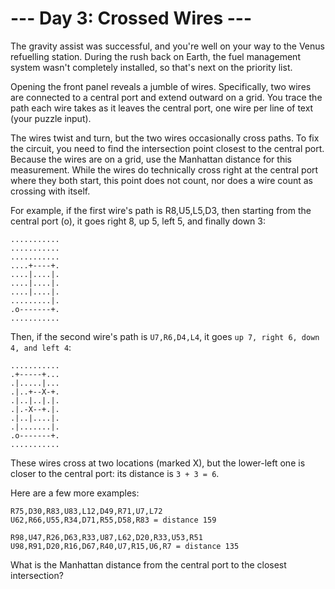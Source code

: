# --- Day 3: Crossed Wires ---

The gravity assist was successful, and you're well on your way to the Venus refuelling station. During the 
rush back on Earth, the fuel management system wasn't completely installed, so that's next on the priority list.

Opening the front panel reveals a jumble of wires. Specifically, two wires are connected to a central port and 
extend outward on a grid. You trace the path each wire takes as it leaves the central port, one wire per line of 
text (your puzzle input).

The wires twist and turn, but the two wires occasionally cross paths. To fix the circuit, you need to find the 
intersection point closest to the central port. Because the wires are on a grid, use the Manhattan distance for this 
measurement. While the wires do technically cross right at the central port where they both start, this point does 
not count, nor does a wire count as crossing with itself.

For example, if the first wire's path is R8,U5,L5,D3, then starting from the central port (o), it goes 
right 8, up 5, left 5, and finally down 3:

```text
...........
...........
...........
....+----+.
....|....|.
....|....|.
....|....|.
.........|.
.o-------+.
...........
```

Then, if the second wire's path is `U7,R6,D4,L4`, it goes `up 7, right 6, down 4, and left 4`:

```text
...........
.+-----+...
.|.....|...
.|..+--X-+.
.|..|..|.|.
.|.-X--+.|.
.|..|....|.
.|.......|.
.o-------+.
...........
```

These wires cross at two locations (marked X), but the lower-left one is closer to the central port: 
its distance is `3 + 3 = 6`.

Here are a few more examples:

```text
R75,D30,R83,U83,L12,D49,R71,U7,L72
U62,R66,U55,R34,D71,R55,D58,R83 = distance 159
```

```text
R98,U47,R26,D63,R33,U87,L62,D20,R33,U53,R51
U98,R91,D20,R16,D67,R40,U7,R15,U6,R7 = distance 135
```

What is the Manhattan distance from the central port to the closest intersection?
